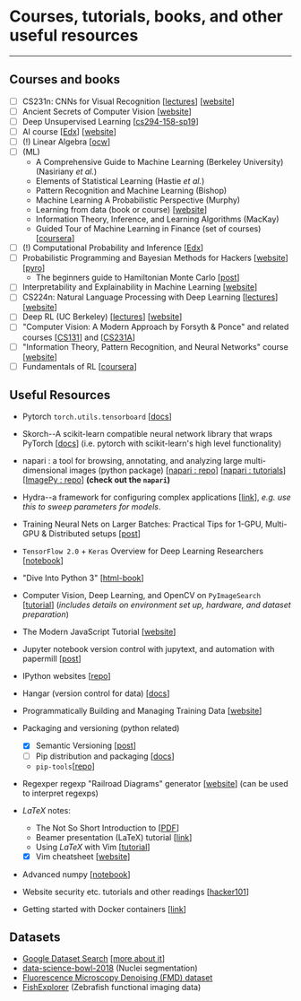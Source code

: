 # Courses, tutorials, books, and other useful resources
---
## Courses and books
* [ ] CS231n: CNNs for Visual Recognition
[[lectures](https://www.youtube.com/playlist?list=PL3FW7Lu3i5JvHM8ljYj-zLfQRF3EO8sYv)]
[[website](http://cs231n.stanford.edu)]
* [ ] Ancient Secrets of Computer Vision
[[website](https://pjreddie.com/courses/computer-vision/)]
* [ ] Deep Unsupervised Learning [[cs294-158-sp19](https://sites.google.com/view/berkeley-cs294-158-sp19/home)]
* [ ] AI course 
[[Edx](https://courses.edx.org/courses/BerkeleyX/CS188.1x-4/1T2015/course/)]
[[website](http://ai.berkeley.edu/lecture_videos.html)]
* [ ] (!) Linear Algebra
[[ocw](https://ocw.mit.edu/courses/mathematics/18-06-linear-algebra-spring-2010/video-lectures/)]
* [ ] (ML)
  - A Comprehensive Guide to Machine Learning (Berkeley University) (Nasiriany _et al._)
  - Elements of Statistical Learning (Hastie *et al.*)
  - Pattern Recognition and Machine Learning (Bishop)
  - Machine Learning A Probabilistic Perspective (Murphy)
  - Learning from data (book or course)
  [[website](https://work.caltech.edu/lectures.html#lectures)]
  - Information Theory, Inference, and Learning Algorithms (MacKay)
  - Guided Tour of Machine Learning in Finance (set of courses)
  [[coursera](https://www.coursera.org/learn/guided-tour-machine-learning-finance/home/welcome)]
* [ ] (!) Computational Probability and Inference
[[Edx](https://courses.edx.org/courses/course-v1:MITx+6.008.1x+3T2016/wiki/MITx.6.008.1x.3T2016/)]
* [ ] Probabilistic Programming and Bayesian Methods for Hackers
[[website](https://github.com/CamDavidsonPilon/Probabilistic-Programming-and-Bayesian-Methods-for-Hackers)]
[[pyro](http://pyro.ai/examples/dmm.html)]
  - The beginners guide to Hamiltonian Monte Carlo
  [[post](https://bayesianbrad.github.io/posts/2019_hmc.html)]
* [ ] Interpretability and Explainability in Machine Learning
[[website](https://interpretable-ml-class.github.io)]
* [ ] CS224n: Natural Language Processing with Deep Learning
[[lectures](https://www.youtube.com/playlist?list=PLoROMvodv4rOhcuXMZkNm7j3fVwBBY42z)]
[[website](http://web.stanford.edu/class/cs224n/)]
* [ ] Deep RL (UC Berkeley)
[[lectures](https://www.youtube.com/playlist?list=PLkFD6_40KJIwhWJpGazJ9VSj9CFMkb79A&app=desktop)]
[[website](http://rail.eecs.berkeley.edu/deeprlcourse/)]
* [ ] "Computer Vision: A Modern Approach by Forsyth & Ponce" and related courses
[[CS131](http://vision.stanford.edu/teaching/cs131_fall1920/syllabus.html)] and
[[CS231A](http://web.stanford.edu/class/cs231a/course_notes.html)]
* [ ] "Information Theory, Pattern Recognition, and Neural Networks" course
[[website](http://www.inference.org.uk/itprnn_lectures/)]
* [ ] Fundamentals of RL [[coursera](https://www.coursera.org/learn/fundamentals-of-reinforcement-learning)]

## Useful Resources
* Pytorch `torch.utils.tensorboard`
[[docs](https://pytorch.org/docs/stable/tensorboard.html)]
* Skorch--A scikit-learn compatible neural network library that wraps PyTorch 
[[docs](https://skorch.readthedocs.io/)] (i.e. pytorch with scikit-learn's high level functionality)
* napari : a tool for browsing, annotating, and analyzing large multi-dimensional images (python package)
[[napari : repo](https://github.com/napari/napari)]
[[napari : tutorials](http://napari.org)]
[[ImagePy : repo](https://github.com/Image-Py/imagepy/)]
__(check out the `napari`)__

* Hydra--a framework for configuring complex applications [[link](https://cli.dev/docs/intro)], _e.g. use this to sweep parameters for models_.
* Training Neural Nets on Larger Batches: Practical Tips for 1-GPU, Multi-GPU & Distributed setups
[[post](https://medium.com/huggingface/training-larger-batches-practical-tips-on-1-gpu-multi-gpu-distributed-setups-ec88c3e51255)]
* `TensorFlow 2.0` + `Keras` Overview for Deep Learning Researchers
[[notebook](https://colab.research.google.com/drive/1UCJt8EYjlzCs1H1d1X0iDGYJsHKwu-NO#scrollTo=zoDjozMFREDU)]
* "Dive Into Python 3"
[[html-book](https://diveintopython3.problemsolving.io/index.html)]
* Computer Vision, Deep Learning, and OpenCV on `PyImageSearch`
[[tutorial](https://www.pyimagesearch.com/start-here/)] (_includes details on environment set up, hardware, and dataset preparation_)
* The Modern JavaScript Tutorial [[website](https://javascript.info)]
* Jupyter notebook version control with jupytext, and automation with papermill
[[post](https://medium.com/capital-fund-management/automated-reports-with-jupyter-notebooks-using-jupytext-and-papermill-619e60c37330)]
* IPython websites
[[repo](https://github.com/stephenslab/ipynb-website)]
* Hangar (version control for data)
[[docs](https://hangar-py.readthedocs.io/en/latest/readme.html)]
* Programmatically Building and Managing Training Data
[[website](https://www.snorkel.org)]
* Packaging and versioning (python related)
  * [x] Semantic Versioning [[post](https://semver.org)]
  * [ ] Pip distribution and packaging
  [[docs](https://packaging.python.org/guides/distributing-packages-using-setuptools/#choosing-a-versioning-scheme)]
  * `pip-tools`[[repo](https://github.com/jazzband/pip-tools)]
* Regexper regexp "Railroad Diagrams" generator
[[website](https://regexper.com)] (can be used to interpret regexps)
* _LaTeX_ notes:
  * The Not So Short Introduction to  [[PDF](https://tobi.oetiker.ch/lshort/lshort.pdf)]
  * Beamer presentation (LaTeX) tutorial
  [[link](https://www.overleaf.com/learn/latex/Beamer_Presentations:_A_Tutorial_for_Beginners_(Part_1)—Getting_Started)]
  * Using _LaTeX_ with Vim
  [[tutorial](https://castel.dev/post/lecture-notes-1/)]
  * [x] Vim cheatsheet [[website](https://vim.rtorr.com)]
* Advanced numpy [[notebook](https://nbviewer.jupyter.org/github/vlad17/np-learn/blob/master/presentation.ipynb)]
* Website security etc. tutorials and other readings
[[hacker101](https://www.hacker101.com/resources)]
* Getting started with Docker containers [[link](https://docs.docker.com/get-started/)]

## Datasets
* [Google Dataset Search](https://toolbox.google.com/datasetsearch) [[more about it](https://ai.google/tools/#datasets)]
* [data-science-bowl-2018](https://www.kaggle.com/c/data-science-bowl-2018/data) (Nuclei segmentation)
* [Fluorescence Microscopy Denoising (FMD) dataset](https://github.com/bmmi/denoising-fluorescence)
* [FishExplorer](https://github.com/xiuyechen/fishexplorer) (Zebrafish functional imaging data)

